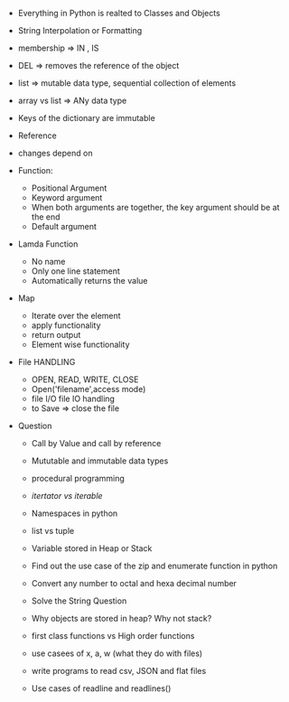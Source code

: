 
- Everything in Python is realted to Classes and Objects
- String Interpolation or Formatting
- membership => IN , IS
- DEL => removes the reference of the object


- list => mutable data type, sequential collection of elements
- array vs list => ANy data type
- Keys of the dictionary are immutable

- Reference 
- changes depend on

- Function:
    - Positional Argument
    - Keyword argument
    - When both arguments are together, the key argument should be at the end
    - Default argument


- Lamda Function
    - No name 
    - Only one line statement
    - Automatically returns the value


- Map
    - Iterate over the element
    - apply functionality
    - return output
    - Element wise functionality


- File HANDLING
    - OPEN, READ, WRITE, CLOSE
    - Open('filename',access mode)
    - file I/O file IO handling
    - to Save => close the file


- Question
    - Call by Value and call by reference
    - Mututable and immutable data types
    - procedural programming
    - *itertator vs iterable*
    - Namespaces in python
    - list vs tuple
    - Variable stored in Heap or Stack
    - Find out the use case of the zip and enumerate function in python
    - Convert any number to octal and hexa decimal number
    - Solve the String Question

    - Why objects are stored in heap? Why not stack?
    - first class functions vs High order functions
    - use casees of x, a, w (what they do with files)

    - write programs to read csv, JSON and flat files
    - Use cases of readline and readlines()
